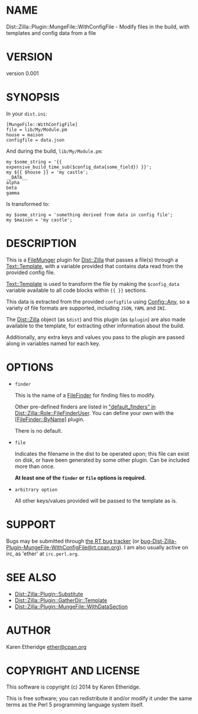 # NAME

Dist::Zilla::Plugin::MungeFile::WithConfigFile - Modify files in the build, with templates and config data from a file

# VERSION

version 0.001

# SYNOPSIS

In your `dist.ini`:

    [MungeFile::WithConfigFile]
    file = lib/My/Module.pm
    house = maison
    configfile = data.json

And during the build, `lib/My/Module.pm`:

    my $some_string = '{{ expensive_build_time_sub($config_data{some_field}) }}';
    my ${{ $house }} = 'my castle';
    __DATA__
    alpha
    beta
    gamma

Is transformed to:

    my $some_string = 'something derived from data in config file';
    my $maison = 'my castle';

# DESCRIPTION

This is a [FileMunger](https://metacpan.org/pod/Dist::Zilla::Role::FileMunger) plugin for
[Dist::Zilla](https://metacpan.org/pod/Dist::Zilla) that passes a file(s)
through a [Text::Template](https://metacpan.org/pod/Text::Template), with a variable provided that contains data
read from the provided config file.

[Text::Template](https://metacpan.org/pod/Text::Template) is used to transform the file by making the `$config_data`
variable available to all code blocks within `{{ }}` sections.

This data is extracted from the provided `configfile` using [Config::Any](https://metacpan.org/pod/Config::Any),
so a variety of file formats are supported, including `JSON`, `YAML` and
`INI`.

The [Dist::Zilla](https://metacpan.org/pod/Dist::Zilla) object (as `$dist`) and this plugin (as `$plugin`) are
also made available to the template, for extracting other information about
the build.

Additionally, any extra keys and values you pass to the plugin are passed
along in variables named for each key.

# OPTIONS

- `finder`

    This is the name of a [FileFinder](https://metacpan.org/pod/Dist::Zilla::Role::FileFinder) for finding
    files to modify.

    Other pre-defined finders are listed in
    ["default\_finders" in Dist::Zilla::Role::FileFinderUser](https://metacpan.org/pod/Dist::Zilla::Role::FileFinderUser#default_finders).
    You can define your own with the
    [\[FileFinder::ByName\]](https://metacpan.org/pod/Dist::Zilla::Plugin::FileFinder::ByName) plugin.

    There is no default.

- `file`

    Indicates the filename in the dist to be operated upon; this file can exist on
    disk, or have been generated by some other plugin.  Can be included more than once.

    __At least one of the `finder` or `file` options is required.__

- `arbitrary option`

    All other keys/values provided will be passed to the template as is.

# SUPPORT

Bugs may be submitted through [the RT bug tracker](https://rt.cpan.org/Public/Dist/Display.html?Name=Dist-Zilla-Plugin-MungeFile-WithConfigFile)
(or [bug-Dist-Zilla-Plugin-MungeFile-WithConfigFile@rt.cpan.org](mailto:bug-Dist-Zilla-Plugin-MungeFile-WithConfigFile@rt.cpan.org)).
I am also usually active on irc, as 'ether' at `irc.perl.org`.

# SEE ALSO

- [Dist::Zilla::Plugin::Substitute](https://metacpan.org/pod/Dist::Zilla::Plugin::Substitute)
- [Dist::Zilla::Plugin::GatherDir::Template](https://metacpan.org/pod/Dist::Zilla::Plugin::GatherDir::Template)
- [Dist::Zilla::Plugin::MungeFile::WithDataSection](https://metacpan.org/pod/Dist::Zilla::Plugin::MungeFile::WithDataSection)

# AUTHOR

Karen Etheridge <ether@cpan.org>

# COPYRIGHT AND LICENSE

This software is copyright (c) 2014 by Karen Etheridge.

This is free software; you can redistribute it and/or modify it under
the same terms as the Perl 5 programming language system itself.
